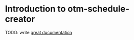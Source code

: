 # Introduction to otm-schedule-creator

TODO: write [great documentation](http://jacobian.org/writing/what-to-write/)
